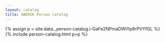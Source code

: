 ```yaml
---
layout: catalog
title: SWERIK Person Catalog
---
```

{% assign p = site.data._person-catalog.i-GaFe2NPmaDWiYp9rPVYfGL %}
{% include person-catalog.html p=p %}

